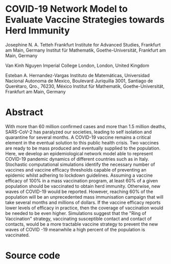 # COVID-19 Network Model to Evaluate Vaccine Strategies towards Herd Immunity

Josephine N. A. Tetteh 
Frankfurt Institute for Advanced Studies, Frankfurt am Main, Germany
Institut für Mathematik, Goethe-Universität, Frankfurt am Main, Germany

Van Kinh Nguyen
Imperial College London, London, United Kingdom

Esteban A. Hernandez-Vargas
Instituto de Matemáticas, Universidad Nacional Autonoma de Mexico, Boulevard Juriquilla 3001, Santiago de Querétaro, Qro., 76230, México 
Institut für Mathematik, Goethe-Universität, Frankfurt am Main, Germany

# Abstract
With more than 60 million confirmed cases and more than 1.5 million deaths, SARS-CoV-2 has paralyzed our societies, leading to self isolation and quarantine for several months. A COVID-19 vaccine remains a critical element in the eventual solution to this public health crisis. Two vaccines are ready to be mass produced and eventually supplied to the population. Here, we develop an epidemiological network model able to represent COVID-19 pandemic dynamics of different countries such as in Italy. Stochastic computational simulations identify the necessary number of vaccines and vaccine efficacy thresholds capable of preventing an epidemic whilst adhering to lockdown guidelines. Assuming a vaccine efficacy of 100\% in a mass vaccination program, at least 60\% of a given population should be vaccinated to obtain herd immunity. Otherwise, new waves of COVID-19 would be reported. However, reaching 60\% of the population will be an unprecedented mass immunisation campaign that will take several months and millions of dollars. If the vaccine efficacy reports lower levels of efficacy in practice, then the coverage of vaccination would be needed to be even higher. Simulations suggest that the "Ring of Vaccination" strategy, vaccinating susceptible contact and contact of contacts, would be a more tractable vaccine strategy to prevent the new waves of COVID -19 meanwhile a high percent of the population is vaccinated.

# Source code

